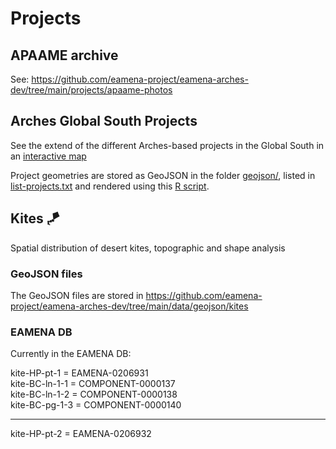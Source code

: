 # Projects

## APAAME archive

See: https://github.com/eamena-project/eamena-arches-dev/tree/main/projects/apaame-photos
## Arches Global South Projects

See the extend of the different Arches-based projects in the Global South in an [interactive map](https://eamena-project.github.io/eamena-arches-dev/projects/arches/arches-global-south.html)

Project geometries are stored as GeoJSON in the folder [geojson/](https://github.com/eamena-project/eamena-arches-dev/tree/main/projects/arches/geojson), listed in [list-projects.txt](https://github.com/eamena-project/eamena-arches-dev/blob/main/projects/arches/list-projects.txt) and rendered using this [R script](https://github.com/eamena-project/eamena-arches-dev/blob/main/projects/arches/arches-global-south-projects-1.R).
## Kites 🪁

Spatial distribution of desert kites, topographic and shape analysis

### GeoJSON files

The GeoJSON files are stored in https://github.com/eamena-project/eamena-arches-dev/tree/main/data/geojson/kites

### EAMENA DB

Currently in the EAMENA DB:

kite-HP-pt-1 = EAMENA-0206931  
kite-BC-ln-1-1 = COMPONENT-0000137  
kite-BC-ln-1-2 = COMPONENT-0000138  
kite-BC-pg-1-3 = COMPONENT-0000140  

---
kite-HP-pt-2 = EAMENA-0206932